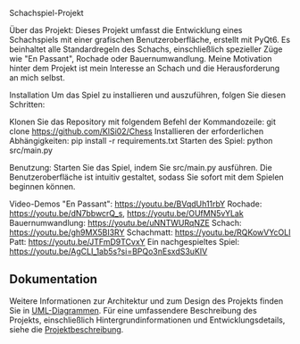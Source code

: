 Schachspiel-Projekt

Über das Projekt:
Dieses Projekt umfasst die Entwicklung eines Schachspiels mit einer grafischen Benutzeroberfläche, erstellt mit PyQt6. Es beinhaltet alle Standardregeln des Schachs, einschließlich spezieller Züge wie "En Passant", Rochade oder Bauernumwandlung. Meine Motivation hinter dem Projekt ist mein Interesse an Schach und die Herausforderung an mich selbst.

Installation
Um das Spiel zu installieren und auszuführen, folgen Sie diesen Schritten:

Klonen Sie das Repository mit folgendem Befehl der Kommandozeile: git clone https://github.com/KlSi02/Chess
Installieren der erforderlichen Abhängigkeiten: pip install -r requirements.txt
Starten des Spiel: python src/main.py

Benutzung:
Starten Sie das Spiel, indem Sie src/main.py ausführen.
Die Benutzeroberfläche ist intuitiv gestaltet, sodass Sie sofort mit dem Spielen beginnen können.

Video-Demos
"En Passant": https://youtu.be/BVqdUh11rbY
Rochade: https://youtu.be/dN7bbwcrQ_s, https://youtu.be/OUfMN5vYLak
Bauernumwandlung: https://youtu.be/uNNTWURqNZE
Schach: https://youtu.be/gh9MX5BI3RY
Schachmatt: https://youtu.be/RQKowVYcOLI
Patt: https://youtu.be/JTFmD9TCvxY
Ein nachgespieltes Spiel: https://youtu.be/AgCLI_1ab5s?si=BPQo3nEsxdS3uKIV

## Dokumentation

Weitere Informationen zur Architektur und zum Design des Projekts finden Sie in [UML-Diagrammen](docs/diagrams/PlantUML-File).
Für eine umfassendere Beschreibung des Projekts, einschließlich Hintergrundinformationen und Entwicklungsdetails, siehe die [Projektbeschreibung](docs/Projektbeschreibung.md).

